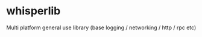 whisperlib
==========

Multi platform general use library (base logging / networking / http / rpc etc)